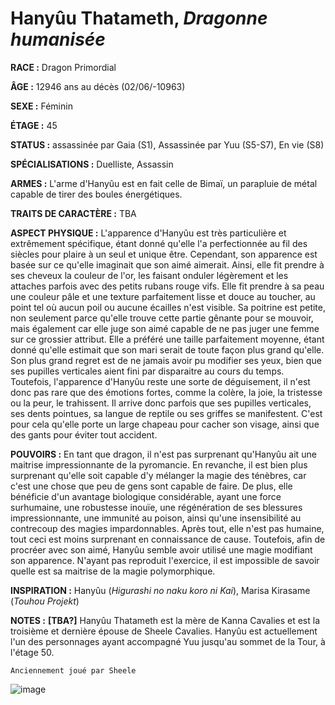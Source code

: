 # Hanyûu Thatameth, *Dragonne humanisée*

**RACE :** Dragon Primordial

**ÂGE :** 12946 ans au décès (02/06/-10963)

**SEXE :** Féminin

**ÉTAGE :** 45

**STATUS :** assassinée par Gaia (S1), Assassinée par Yuu (S5-S7), En vie (S8)

**SPÉCIALISATIONS :** Duelliste, Assassin

**ARMES :** L'arme d'Hanyûu est en fait celle de Bimaï, un parapluie de métal capable de tirer des boules énergétiques.

**TRAITS DE CARACTÈRE :** TBA

**ASPECT PHYSIQUE :** L'apparence d'Hanyûu est très particulière et extrêmement spécifique, étant donné qu'elle l'a perfectionnée au fil des siècles pour plaire à un seul et unique être. Cependant, son apparence est basée sur ce qu'elle imaginait que son aimé aimerait. Ainsi, elle fit prendre à ses cheveux la couleur de l'or, les faisant onduler légèrement et les attaches parfois avec des petits rubans rouge vifs. Elle fit prendre à sa peau une couleur pâle et une texture parfaitement lisse et douce au toucher, au point tel où aucun poil ou aucune écailles n'est visible. Sa poitrine est petite, non seulement parce qu'elle trouve cette partie gênante pour se mouvoir, mais également car elle juge son aimé capable de ne pas juger une femme sur ce grossier attribut. Elle a préféré une taille parfaitement moyenne, étant donné qu'elle estimait que son mari serait de toute façon plus grand qu'elle. Son plus grand regret est de ne jamais avoir pu modifier ses yeux, bien que ses pupilles verticales aient fini par disparaitre au cours du temps. Toutefois, l'apparence d'Hanyûu reste une sorte de déguisement, il n'est donc pas rare que des émotions fortes, comme la colère, la joie, la tristesse ou la peur,  le trahissent. Il arrive donc parfois que ses pupilles verticales, ses dents pointues, sa langue de reptile ou ses griffes se manifestent. C'est pour cela qu'elle porte un large chapeau pour cacher son visage, ainsi que des gants pour éviter tout accident.

**POUVOIRS :** En tant que dragon, il n'est pas surprenant qu'Hanyûu ait une maitrise impressionnante de la pyromancie. En revanche, il est bien plus surprenant qu'elle soit capable d'y mélanger la magie des ténèbres, car c'est une chose que peu de gens sont capable de faire. De plus, elle bénéficie d'un avantage biologique considérable, ayant une force surhumaine, une robustesse inouïe, une régénération de ses blessures impressionnante, une immunité au poison, ainsi qu'une insensibilité au contrecoup des magies impardonnables. Après tout, elle n'est pas humaine, tout ceci est moins surprenant en connaissance de cause. Toutefois, afin de procréer avec son aimé, Hanyûu semble avoir utilisé une magie modifiant son apparence. N'ayant pas reproduit l'exercice, il est impossible de savoir quelle est sa maitrise de la magie polymorphique.

**INSPIRATION :** Hanyûu (*Higurashi no naku koro ni Kai*), Marisa Kirasame (*Touhou Projekt*)

**NOTES :** **[TBA?]** Hanyûu Thatameth est la mère de Kanna Cavalies et est la troisième et dernière épouse de Sheele Cavalies. Hanyûu est actuellement l'un des personnages ayant accompagné Yuu jusqu'au sommet de la Tour, à l'étage 50.

`Anciennement joué par Sheele`

![image](https://enyxia.alkanife.fr/images/characters/hanyuu.png)
